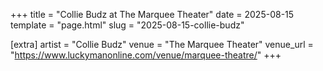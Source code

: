 +++
title = "Collie Budz at The Marquee Theater"
date = 2025-08-15
template = "page.html"
slug = "2025-08-15-collie-budz"

[extra]
artist = "Collie Budz"
venue = "The Marquee Theater"
venue_url = "https://www.luckymanonline.com/venue/marquee-theatre/"
+++
